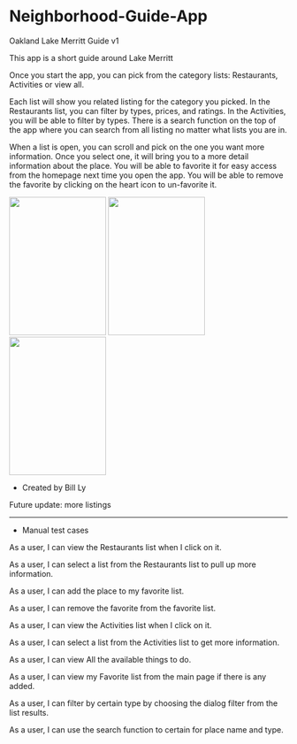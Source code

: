 # Neighborhood-Guide-App

Oakland Lake Merritt Guide v1

This app is a short guide around Lake Merritt

Once you start the app, you can pick from the category lists: Restaurants, Activities or view all.

Each list will show you related listing for the category you picked. In the Restaurants list, you can filter by types, prices, and ratings. In the Activities, you will be able to filter by types. There is a search function on the top of the app where you can search from all listing no matter what lists you are in. 

When a list is open, you can scroll and pick on the one you want more information. Once you select one, it will bring you to a more detail information about the place. You will be able to favorite it for easy access from the homepage next time you open the app. You will be able to remove the favorite by clicking on the heart icon to un-favorite it.


<html>
<body>
<img src="http://i.imgur.com/c3ISfQ9.png?1" width = "175" height = "250">
<img src="http://i.imgur.com/HE9euZt.png?1" width = "175" height = "250">
<img src="http://i.imgur.com/hHwdVhD.png?1" width = "175" height = "250">
</body>
</html>



- Created by Bill Ly


Future update: more listings

____________________________


- Manual test cases

<html>
<body>
<p>As a user, I can view the Restaurants list when I click on it.</p>
<p>As a user, I can select a list from the Restaurants list to pull up more information.</p> 
<p>As a user, I can add the place to my favorite list.</p>
<p>As a user, I can remove the favorite from the favorite list.</p>
<p>As a user, I can view the Activities list when I click on it.</p>
<p>As a user, I can select a list from the Activities list to get more information.</p>
<p>As a user, I can view All the available things to do.</p>
<p>As a user, I can view my Favorite list from the main page if there is any added.</p>
<p>As a user, I can filter by certain type by choosing the dialog filter from the list results.</p>
<p>As a user, I can use the search function to certain for place name and type.</p>
</body>
</html>
